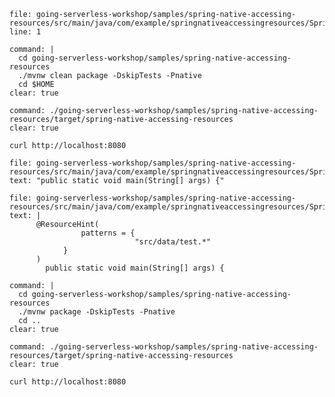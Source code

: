 
```editor:open-file
file: going-serverless-workshop/samples/spring-native-accessing-resources/src/main/java/com/example/springnativeaccessingresources/SpringNativeAccessingResourcesApplication.java
line: 1
```

```terminal:execute
command: |
  cd going-serverless-workshop/samples/spring-native-accessing-resources
  ./mvnw clean package -DskipTests -Pnative
  cd $HOME
clear: true
```

```terminal:execute
command: ./going-serverless-workshop/samples/spring-native-accessing-resources/target/spring-native-accessing-resources
clear: true
```

```execute-2
curl http://localhost:8080
```

```editor:select-matching-text
file: going-serverless-workshop/samples/spring-native-accessing-resources/src/main/java/com/example/springnativeaccessingresources/SpringNativeAccessingResourcesApplication.java
text: "public static void main(String[] args) {"
```


```editor:replace-text-selection
file: going-serverless-workshop/samples/spring-native-accessing-resources/src/main/java/com/example/springnativeaccessingresources/SpringNativeAccessingResourcesApplication.java
text: |
 	  @ResourceHint(
				patterns = {
							"src/data/test.*"
	  		}
	  )
	    public static void main(String[] args) {
```

```terminal:execute
command: |
  cd going-serverless-workshop/samples/spring-native-accessing-resources
  ./mvnw package -DskipTests -Pnative
  cd ..
clear: true
```

```terminal:execute
command: ./going-serverless-workshop/samples/spring-native-accessing-resources/target/spring-native-accessing-resources
clear: true
```

```execute-2
curl http://localhost:8080
```